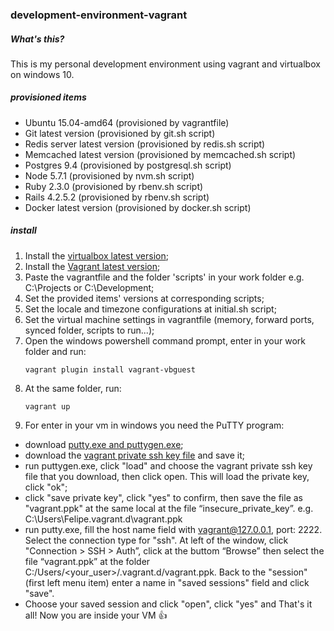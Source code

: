 ### development-environment-vagrant

##### What's this?
This is my personal development environment using vagrant and virtualbox on windows 10.

##### provisioned items
* Ubuntu 15.04-amd64 (provisioned by vagrantfile)
* Git latest version (provisioned by git.sh script)
* Redis server latest version (provisioned by redis.sh script)
* Memcached latest version (provisioned by memcached.sh script)
* Postgres 9.4 (provisioned by postgresql.sh script)
* Node 5.7.1 (provisioned by nvm.sh script)
* Ruby 2.3.0  (provisioned by rbenv.sh script)
* Rails 4.2.5.2 (provisioned by rbenv.sh script)
* Docker latest version (provisioned by docker.sh script)

##### install
1. Install the [virtualbox latest version](https://www.virtualbox.org/wiki/Downloads);
2. Install the [Vagrant latest version](https://www.vagrantup.com/downloads.html);
3. Paste the vagrantfile and the folder 'scripts' in your work folder e.g. C:\Projects or C:\Development;
4. Set the provided items' versions at corresponding scripts;
5. Set the locale and timezone configurations at initial.sh script;
6. Set the virtual machine settings in vagrantfile (memory, forward ports, synced folder, scripts to run...);
7. Open the windows powershell command prompt, enter in your work folder and run:
   ``` 
   vagrant plugin install vagrant-vbguest
   ```
8. At the same folder, run:
   ``` 
   vagrant up
   ```
9. For enter in your vm in windows you need the PuTTY program:
  * download [putty.exe and puttygen.exe](http://www.chiark.greenend.org.uk/~sgtatham/putty/download.html);
  * download the [vagrant private ssh key file](https://raw.githubusercontent.com/mitchellh/vagrant/master/keys/vagrant) and save it;
  * run puttygen.exe, click "load" and choose the vagrant private ssh key file that you download, then click open. This will load the private key, click "ok";
  * click "save private key", click "yes" to confirm, then save the file as "vagrant.ppk" at the same local at the file “insecure_private_key”. e.g. C:\Users\Felipe\.vagrant.d\vagrant.ppk
  * run putty.exe, fill the host name field with vagrant@127.0.0.1, port: 2222. Select the connection type for "ssh". At left of the window, click "Connection > SSH > Auth”, click at the buttom “Browse” then select the file “vagrant.ppk” at the folder C:/Users/<your_user>/.vagrant.d/vagrant.ppk. Back to the "session" (first left menu item) enter a name in "saved sessions" field and click "save".
  * Choose your saved session and click "open", click "yes" and That's it all! Now you are inside your VM :+1:

